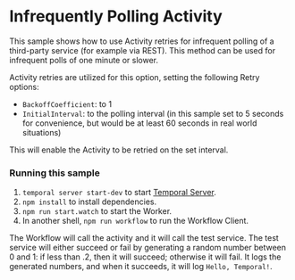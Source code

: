 # Infrequently Polling Activity

This sample shows how to use Activity retries for infrequent polling of a third-party service (for example via REST). This method can be used for infrequent polls of one minute or slower.

Activity retries are utilized for this option, setting the following Retry options:

- `BackoffCoefficient`: to 1
- `InitialInterval`: to the polling interval (in this sample set to 5 seconds for convenience, but would be at least 60 seconds in real world situations)

This will enable the Activity to be retried on the set interval.

### Running this sample

1. `temporal server start-dev` to start [Temporal Server](https://github.com/temporalio/cli/#installation).
1. `npm install` to install dependencies.
1. `npm run start.watch` to start the Worker.
1. In another shell, `npm run workflow` to run the Workflow Client.

The Workflow will call the activity and it will call the test service.
The test service will either succeed or fail by generating a random number between 0 and 1:
if less than .2, then it will succeed; otherwise it will fail.
It logs the generated numbers, and when it succeeds, it will log `Hello, Temporal!`.
